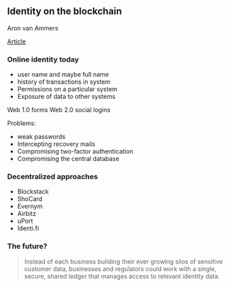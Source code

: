 ## Identity on the blockchain

Aron van Ammers

[Article](http://outlierventures.io/identity-on-the-blockchain/)


### Online identity today

* user name and maybe full name
* history of transactions in system
* Permissions on a particular system
* Exposure of data to other systems

Web 1.0 forms
Web 2.0 social logins

Problems:
* weak passwords
* Intercepting recovery mails
* Compromising two-factor authentication
* Compromising the central database

### Decentralized approaches

* Blockstack
* ShoCard
* Evernym
* Airbitz
* uPort
* Identi.fi

### The future?

> Instead of each business building their ever growing silos of sensitive customer data, businesses and regulators could work with a single, secure, shared ledger that manages access to relevant identity data.